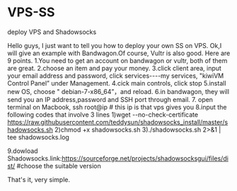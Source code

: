 # VPS-SS
deploy VPS and Shadowsocks 

Hello guys, I just want to tell you how to deploy your own SS on VPS. 
Ok,I will give an example with Bandwagon.Of course, Vultr is also good. Here are 9 points.
1.You need to get an account on bandwagon or vultr, both of them are great. 
2.choose an item and pay your money.
3.click client area, input your email address and password, click services----my services, "kiwiVM Control Panel” under Management.
4.cick main controls, click stop
5.install new OS, choose " debian-7-x86_64”，and reload.
6.in bandwagon, they will send you an IP address,password and SSH port through email.
7. open terminal on Macbook, ssh root@ip  # this ip is that vps gives you
8.input the following codes that involve 3 lines
1)wget --no-check-certificate https://raw.githubusercontent.com/teddysun/shadowsocks_install/master/shadowsocks.sh
2)chmod +x shadowsocks.sh
3)./shadowsocks.sh 2>&1 | tee shadowsocks.log

9.dowload Shadowsocks.link:https://sourceforge.net/projects/shadowsocksgui/files/dist/             #choose the suitable version

That's it, very simple.
